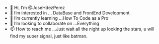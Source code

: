- 👋 Hi, I’m @JoseHdezPerez
- 👀 I’m interested in ... DataBase and FrontEnd Development
- 🌱 I’m currently learning ...How To Code as a Pro
- 💞️ I’m looking to collaborate on ...Everything
- 📫 How to reach me ...Just wait all the night up looking the stars, u will find my super signal, just like batman.

<!---
JoseHdezPerez/JoseHdezPerez is a ✨ special ✨ repository because its `README.md` (this file) appears on your GitHub profile.
You can click the Preview link to take a look at your changes.
--->
